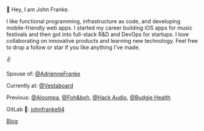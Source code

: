 👋 Hey, I am John Franke.

I like functional programming, infrastructure as code, and developing mobile-friendly web apps. I started my career building iOS apps for music festivals and then got into full-stack R&D and DevOps for startups. I love collaborating on innovative products and learning new technology. Feel free to drop a follow or star if you like anything I've made.

✌️

Spouse of: [@AdrienneFranke](https://github.com/adriennefranke)

Currently at: [@Vestaboard](https://github.com/Vestaboard) 

Previous: [@Aloompa](https://github.com/Aloompa), [@Foh&boh](https://github.com/FOH-BOH), [@Hack Audio](https://github.com/hackaudio), [@Budgie Health](https://github.com/budgie-health)

GitLab 🦊: [johnfranke94](https://gitlab.com/johnfranke94) 

[Blog](https://johnfranke.com)
